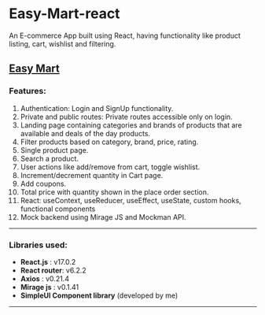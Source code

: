 # Easy-Mart-react
 
An E-commerce App built using React, having functionality like product listing, cart, wishlist and filtering.

[Easy Mart](https://easy-tv.netlify.app/)
---

### Features:

1. Authentication: Login and SignUp functionality.
2. Private and public routes: Private routes accessible only on login.
3. Landing page containing categories and brands of products that are available and deals of the day products.
4. Filter products based on category, brand, price, rating.
5. Single product page.
6. Search a product.
7. User actions like add/remove from cart, toggle wishlist.
8. Increment/decrement quantity in Cart page.
9. Add coupons.
10. Total price with quantity shown in the place order section.
11. React: useContext, useReducer, useEffect, useState, custom hooks, functional components
12. Mock backend using Mirage JS and Mockman API.

---

### Libraries used:

- **React.js** : v17.0.2
- **React router**: v6.2.2
- **Axios** : v0.21.4
- **Mirage js** : v0.1.41
- **SimpleUI Component library** (developed by me)

---
